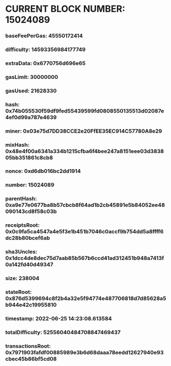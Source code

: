 # CURRENT BLOCK NUMBER: 15024089

### baseFeePerGas: 45550172414
### difficulty: 14593356984177749
### extraData: 0x6770756d696e65
### gasLimit: 30000000
### gasUsed: 21628330
### hash: 0x74b055530f59df9fed55439599fd0808550135513d02087e4ef0d99a787e4639
### miner: 0x03e75d7DD38CCE2e20FfEE35EC914C57780A8e29
### mixHash: 0x48e4f00a6341a334b1215cfba6f4bee247a8151eee03d383805bb351861c8cb8
### nonce: 0xd6db016bc2dd1914
### number: 15024089
### parentHash: 0xa9e77e0677ba8b57cbcb8f64ad1b2cb45891e5b84052ee48090143cd8f58c03b
### receiptsRoot: 0x0c9fa5ca4547a4e5f3e1b451b7046c0accf9b754dd5a8ffff6dc28b80bcef6ab
### sha3Uncles: 0x1dcc4de8dec75d7aab85b567b6ccd41ad312451b948a7413f0a142fd40d49347
### size: 238004
### stateRoot: 0x876d5399694c8f2b4a32e5f94774e487706818d7d85628a5b944e42c19955810
### timestamp: 2022-06-25 14:23:08.613584
### totalDifficulty: 52556040484708847469437
### transactionsRoot: 0x7971903fafdf00885989e3b6d68daaa78eedd12627940e93cbec45b86bf5cd08
